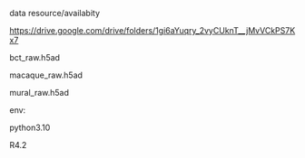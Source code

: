 data resource/availabity

https://drive.google.com/drive/folders/1gi6aYuqry_2vyCUknT__jMvVCkPS7Kx7

bct_raw.h5ad

macaque_raw.h5ad

mural_raw.h5ad


env:

python3.10

R4.2
